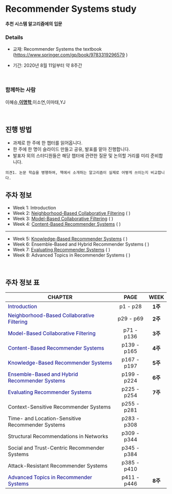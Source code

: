 Recommender Systems study
=========================

**추천 시스템 알고리즘에의 입문**

### Details

-	교재: Recommender Systems the textbook (https://www.springer.com/gp/book/9783319296579 )<br/>

-	기간: 2020년 8월 11일부터 약 8주간

<br/>

### 함께하는 사람

이혜승,[**이명학**](https://github.com/myeonghak),이소연,이마태,YJ

<br/>

진행 방법
---------

-	과제로 한 주에 한 챕터를 읽어옵니다.
-	한 주에 한 명이 슬라이드 만들고 공유, 발표를 맡아 진행합니다.
-	발표자 외의 스터디원들은 해당 챕터에 관련한 질문 및 논의할 거리를 미리 준비합니다.

`의견1. 논문 학습을 병행하여, 책에서 소개하는 알고리즘이 실제로 어떻게 쓰이는지 비교합니다.`

주차 정보
---------

-	Week 1: Introduction<br>
-	Week 2: [Neighborhood-Based Collaborative Filtering](https://medium.com/fnplus/neighbourhood-based-collaborative-filtering-4b7caedd2d11) ( )<br>
-	Week 3: [Model-Based Collaborative Filtering](https://www.researchgate.net/publication/321753015_Model-based_approach_for_Collaborative_Filtering) ( )<br>
-	Week 4: [Content-Based Recommender Systems](https://www.researchgate.net/publication/236895069_Content-Based_Recommendation_Systems) ( )

---

-	Week 5: [Knowledge-Based Recommender Systems](https://www.researchgate.net/publication/2378325_Knowledge-Based_Recommender_Systems) ( )<br>
-	Week 6: Ensemble-Based and Hybrid Recommender Systems ( )<br>
-	Week 7: [Evaluating Recommender Systems](https://medium.com/swlh/rank-aware-recsys-evaluation-metrics-5191bba16832) ( )<br>
-	Week 8: Advanced Topics in Recommender Systems ( )

<br/>

주차 정보 표
------------

| CHAPTER                                                                           | PAGE        | WEEK    |
|-----------------------------------------------------------------------------------|:-----------:|:-------:|
| <span style="color:darkblue">Introduction</span>                                  |  p1 - p28   | **1주** |
| <span style="color:darkblue">Neighborhood-Based Collaborative Filtering</span>    |  p29 - p69  | **2주** |
| <span style="color:darkblue">Model-Based Collaborative Filtering</span>           | p71 - p136  | **3주** |
| <span style="color:darkblue">Content-Based Recommender Systems</span>             | p139 - p165 | **4주** |
| <span style="color:darkblue">Knowledge-Based Recommender Systems</span>           | p167 - p197 | **5주** |
| <span style="color:darkblue">Ensemble-Based and Hybrid Recommender Systems</span> | p199 - p224 | **6주** |
| <span style="color:darkblue">Evaluating Recommender Systems</span>                | p225 - p254 | **7주** |
| Context-Sensitive Recommender Systems                                             | p255 - p281 |         |
| Time- and Location-Sensitive Recommender Systems                                  | p283 - p308 |         |
| Structural Recommendations in Networks                                            | p309 - p344 |         |
| Social and Trust-Centric Recommender Systems                                      | p345 - p384 |         |
| Attack-Resistant Recommender Systems                                              | p385 - p410 |         |
| <span style="color:darkblue">Advanced Topics in Recommender Systems</span>        | p411 - p446 | **8주** |
